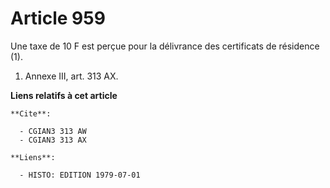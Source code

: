 # Article 959

Une taxe de 10 F est perçue pour la délivrance des certificats de résidence (1).

1)  Annexe III, art. 313 AX.

**Liens relatifs à cet article**

	**Cite**:

	  - CGIAN3 313 AW
	  - CGIAN3 313 AX

	**Liens**:

	  - HISTO: EDITION 1979-07-01
